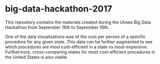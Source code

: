 # big-data-hackathon-2017
This repository contains the materials created during the UIowa Big Data Hackathon from September 16th to September 18th.

One of the data visualizations was of the cost per person of a specific procedure for any given state.
This data can be further augmented to see which procedures are most cost-efficient in a state vs most-expensive.
Furthermore, cross-comparing states for most cost-efficient procedures in the United States is also viable.
